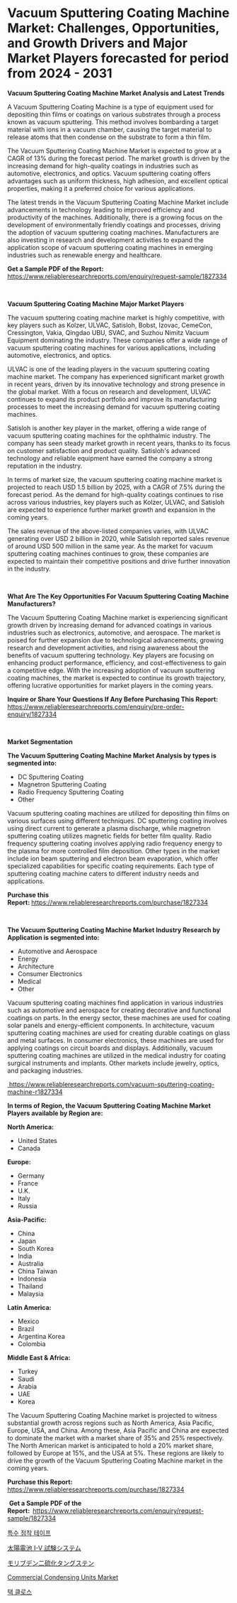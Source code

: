 <p><h1>Vacuum Sputtering Coating Machine Market: Challenges, Opportunities, and Growth Drivers and Major Market Players forecasted for period from 2024 - 2031</h1></p><p><strong>Vacuum Sputtering Coating Machine Market Analysis and Latest Trends</strong></p>
<p><p>A Vacuum Sputtering Coating Machine is a type of equipment used for depositing thin films or coatings on various substrates through a process known as vacuum sputtering. This method involves bombarding a target material with ions in a vacuum chamber, causing the target material to release atoms that then condense on the substrate to form a thin film.</p><p>The Vacuum Sputtering Coating Machine Market is expected to grow at a CAGR of 13% during the forecast period. The market growth is driven by the increasing demand for high-quality coatings in industries such as automotive, electronics, and optics. Vacuum sputtering coating offers advantages such as uniform thickness, high adhesion, and excellent optical properties, making it a preferred choice for various applications.</p><p>The latest trends in the Vacuum Sputtering Coating Machine Market include advancements in technology leading to improved efficiency and productivity of the machines. Additionally, there is a growing focus on the development of environmentally friendly coatings and processes, driving the adoption of vacuum sputtering coating machines. Manufacturers are also investing in research and development activities to expand the application scope of vacuum sputtering coating machines in emerging industries such as renewable energy and healthcare.</p></p>
<p><strong>Get a Sample PDF of the Report:&nbsp;</strong> <a href="https://www.reliableresearchreports.com/enquiry/request-sample/1827334">https://www.reliableresearchreports.com/enquiry/request-sample/1827334</a></p>
<p>&nbsp;</p>
<p><strong>Vacuum Sputtering Coating Machine Major Market Players</strong></p>
<p><p>The vacuum sputtering coating machine market is highly competitive, with key players such as Kolzer, ULVAC, Satisloh, Bobst, Izovac, CemeCon, Cressington, Vakia, Qingdao UBU, SVAC, and Suzhou Nimitz Vacuum Equipment dominating the industry. These companies offer a wide range of vacuum sputtering coating machines for various applications, including automotive, electronics, and optics.</p><p>ULVAC is one of the leading players in the vacuum sputtering coating machine market. The company has experienced significant market growth in recent years, driven by its innovative technology and strong presence in the global market. With a focus on research and development, ULVAC continues to expand its product portfolio and improve its manufacturing processes to meet the increasing demand for vacuum sputtering coating machines.</p><p>Satisloh is another key player in the market, offering a wide range of vacuum sputtering coating machines for the ophthalmic industry. The company has seen steady market growth in recent years, thanks to its focus on customer satisfaction and product quality. Satisloh's advanced technology and reliable equipment have earned the company a strong reputation in the industry.</p><p>In terms of market size, the vacuum sputtering coating machine market is projected to reach USD 1.5 billion by 2025, with a CAGR of 7.5% during the forecast period. As the demand for high-quality coatings continues to rise across various industries, key players such as Kolzer, ULVAC, and Satisloh are expected to experience further market growth and expansion in the coming years.</p><p>The sales revenue of the above-listed companies varies, with ULVAC generating over USD 2 billion in 2020, while Satisloh reported sales revenue of around USD 500 million in the same year. As the market for vacuum sputtering coating machines continues to grow, these companies are expected to maintain their competitive positions and drive further innovation in the industry.</p></p>
<p>&nbsp;</p>
<p><strong>What Are The Key Opportunities For Vacuum Sputtering Coating Machine Manufacturers?</strong></p>
<p><p>The Vacuum Sputtering Coating Machine market is experiencing significant growth driven by increasing demand for advanced coatings in various industries such as electronics, automotive, and aerospace. The market is poised for further expansion due to technological advancements, growing research and development activities, and rising awareness about the benefits of vacuum sputtering technology. Key players are focusing on enhancing product performance, efficiency, and cost-effectiveness to gain a competitive edge. With the increasing adoption of vacuum sputtering coating machines, the market is expected to continue its growth trajectory, offering lucrative opportunities for market players in the coming years.</p></p>
<p><strong>Inquire or Share Your Questions If Any Before Purchasing This Report:</strong> <a href="https://www.reliableresearchreports.com/enquiry/pre-order-enquiry/1827334">https://www.reliableresearchreports.com/enquiry/pre-order-enquiry/1827334</a></p>
<p>&nbsp;</p>
<p><strong>Market Segmentation</strong></p>
<p><strong>The Vacuum Sputtering Coating Machine Market Analysis by types is segmented into:</strong></p>
<p><ul><li>DC Sputtering Coating</li><li>Magnetron Sputtering Coating</li><li>Radio Frequency Sputtering Coating</li><li>Other</li></ul></p>
<p><p>Vacuum sputtering coating machines are utilized for depositing thin films on various surfaces using different techniques. DC sputtering coating involves using direct current to generate a plasma discharge, while magnetron sputtering coating utilizes magnetic fields for better film quality. Radio frequency sputtering coating involves applying radio frequency energy to the plasma for more controlled film deposition. Other types in the market include ion beam sputtering and electron beam evaporation, which offer specialized capabilities for specific coating requirements. Each type of sputtering coating machine caters to different industry needs and applications.</p></p>
<p><strong>Purchase this Report:&nbsp;</strong><a href="https://www.reliableresearchreports.com/purchase/1827334">https://www.reliableresearchreports.com/purchase/1827334</a></p>
<p>&nbsp;</p>
<p><strong>The Vacuum Sputtering Coating Machine Market Industry Research by Application is segmented into:</strong></p>
<p><ul><li>Automotive and Aerospace</li><li>Energy</li><li>Architecture</li><li>Consumer Electronics</li><li>Medical</li><li>Other</li></ul></p>
<p><p>Vacuum sputtering coating machines find application in various industries such as automotive and aerospace for creating decorative and functional coatings on parts. In the energy sector, these machines are used for coating solar panels and energy-efficient components. In architecture, vacuum sputtering coating machines are used for creating durable coatings on glass and metal surfaces. In consumer electronics, these machines are used for applying coatings on circuit boards and displays. Additionally, vacuum sputtering coating machines are utilized in the medical industry for coating surgical instruments and implants. Other markets include jewelry, optics, and packaging industries.</p></p>
<p><a href="https://www.reliableresearchreports.com/vacuum-sputtering-coating-machine-r1827334">&nbsp;https://www.reliableresearchreports.com/vacuum-sputtering-coating-machine-r1827334</a></p>
<p><strong>In terms of Region, the Vacuum Sputtering Coating Machine Market Players available by Region are:</strong></p>
<p>
    <p> <strong> North America: </strong>
        <ul>
            <li>United States</li>
            <li>Canada</li>
        </ul>
        </p> 
    <p> <strong> Europe: </strong>
        <ul>
            <li>Germany</li>
            <li>France</li>
            <li>U.K.</li>
            <li>Italy</li>
            <li>Russia</li>
        </ul>
        </p> 
    <p> <strong> Asia-Pacific: </strong>
        <ul>
            <li>China</li>
            <li>Japan</li>
            <li>South Korea</li>
            <li>India</li>
            <li>Australia</li>
            <li>China Taiwan</li>
            <li>Indonesia</li>
            <li>Thailand</li>
            <li>Malaysia</li>
        </ul>
        </p> 
    <p> <strong> Latin America: </strong>
        <ul>
            <li>Mexico</li>
            <li>Brazil</li>
            <li>Argentina Korea</li>
            <li>Colombia</li>
        </ul>
        </p> 
    <p> <strong> Middle East & Africa: </strong>
        <ul>
            <li>Turkey</li>
            <li>Saudi</li>
            <li>Arabia</li>
            <li>UAE</li>
            <li>Korea</li>
        </ul>
    </p>
    </p>
<p><p>The Vacuum Sputtering Coating Machine market is projected to witness substantial growth across regions such as North America, Asia Pacific, Europe, USA, and China. Among these, Asia Pacific and China are expected to dominate the market with a market share of 35% and 25% respectively. The North American market is anticipated to hold a 20% market share, followed by Europe at 15%, and the USA at 5%. These regions are likely to drive the growth of the Vacuum Sputtering Coating Machine market in the coming years.</p></p>
<p><strong>Purchase this Report: </strong><a href="https://www.reliableresearchreports.com/purchase/1827334">https://www.reliableresearchreports.com/purchase/1827334</a></p>
<p>&nbsp;<strong>Get a Sample PDF of the Report:&nbsp;&nbsp;</strong><a href="https://www.reliableresearchreports.com/enquiry/request-sample/1827334">https://www.reliableresearchreports.com/enquiry/request-sample/1827334</a></p>
<p><strong></strong></p>
<p><p><a href="https://github.com/rick7624/Market-Research-Report-List-2/blob/main/6938836175926.md">특수 점착 테이프</a></p><p><a href="https://github.com/deonnorth8/Market-Research-Report-List-1/blob/main/8456478163448.md">太陽電池 I-V 試験システム</a></p><p><a href="https://github.com/LizaHeller2023/Market-Research-Report-List-1/blob/main/1210569163449.md">モリブデン二硫化タングステン</a></p><p><a href="https://github.com/haleemasakdiya1/Market-Research-Report-List-1/blob/main/commercial-condensing-units-market.md">Commercial Condensing Units Market</a></p><p><a href="https://github.com/GabrielBlanda5656/Market-Research-Report-List-2/blob/main/4757712175925.md">택 클로스</a></p></p>